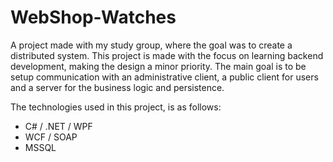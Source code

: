 # WebShop-Watches
A project made with my study group, where the goal was to create a distributed system. This project is made with the focus on learning backend development, making the design a minor priority.
The main goal is to be setup communication with an administrative client, a public client for users and a server for the business logic and persistence.

The technologies used in this project, is as follows:
* C# / .NET / WPF
* WCF / SOAP
* MSSQL
